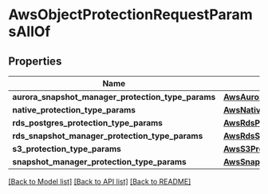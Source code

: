 # AwsObjectProtectionRequestParamsAllOf


## Properties
Name | Type | Description | Notes
------------ | ------------- | ------------- | -------------
**aurora_snapshot_manager_protection_type_params** | [**AwsAuroraSnapshotManagerObjectProtectionParams**](AwsAuroraSnapshotManagerObjectProtectionParams.md) |  | [optional] 
**native_protection_type_params** | [**AwsNativeObjectProtectionParams**](AwsNativeObjectProtectionParams.md) |  | [optional] 
**rds_postgres_protection_type_params** | [**AwsRdsPostgresProtectionParams**](AwsRdsPostgresProtectionParams.md) |  | [optional] 
**rds_snapshot_manager_protection_type_params** | [**AwsRdsSnapshotManagerObjectProtectionParams**](AwsRdsSnapshotManagerObjectProtectionParams.md) |  | [optional] 
**s3_protection_type_params** | [**AwsS3ProtectionParams**](AwsS3ProtectionParams.md) |  | [optional] 
**snapshot_manager_protection_type_params** | [**AwsSnapshotManagerObjectProtectionParams**](AwsSnapshotManagerObjectProtectionParams.md) |  | [optional] 

[[Back to Model list]](../README.md#documentation-for-models) [[Back to API list]](../README.md#documentation-for-api-endpoints) [[Back to README]](../README.md)


